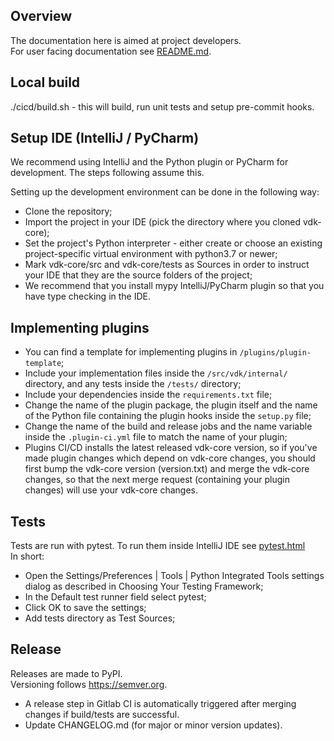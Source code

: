 ## Overview

The documentation here is aimed at project developers. <br>
For user facing documentation see [README.md](./README.md).

## Local build

./cicd/build.sh - this will build, run unit tests and setup pre-commit hooks.

## Setup IDE (IntelliJ / PyCharm)

We recommend using IntelliJ and the Python plugin or PyCharm for development. The steps following assume this.

Setting up the development environment can be done in the following way:
* Clone the repository;
* Import the project in your IDE (pick the directory where you cloned vdk-core);
* Set the project's Python interpreter - either create or choose an existing project-specific virtual environment with python3.7 or newer;
* Mark vdk-core/src and vdk-core/tests as Sources in order to instruct your IDE that they are the source folders of the project;
* We recommend that you install mypy IntelliJ/PyCharm plugin so that you have type checking in the IDE.

## Implementing plugins

* You can find a template for implementing plugins in `/plugins/plugin-template`;
* Include your implementation files inside the `/src/vdk/internal/` directory, and any tests inside the `/tests/` directory;
* Include your dependencies inside the `requirements.txt` file;
* Change the name of the plugin package, the plugin itself and the name of the Python file containing the plugin hooks inside the `setup.py` file;
* Change the name of the build and release jobs and the name variable inside the `.plugin-ci.yml` file to match the name of your plugin;
* Plugins CI/CD installs the latest released vdk-core version, so if you've made plugin changes which depend on vdk-core
  changes, you should first bump the vdk-core version (version.txt) and merge the vdk-core changes, so that the
  next merge request (containing your plugin changes) will use your vdk-core changes.

## Tests

Tests are run with pytest.
To run them inside IntelliJ IDE see [pytest.html](https://www.jetbrains.com/help/pycharm/pytest.html) <br>
In short:
* Open the Settings/Preferences | Tools | Python Integrated Tools settings dialog as described in Choosing Your Testing Framework;
* In the Default test runner field select pytest;
* Click OK to save the settings;
*  Add tests directory as Test Sources;


## Release

Releases are made to PyPI. <br>
Versioning follows https://semver.org.

* A release step in Gitlab CI is automatically triggered after merging changes if build/tests are successful.
* Update CHANGELOG.md (for major or minor version updates).
